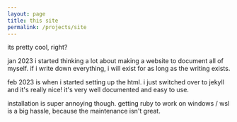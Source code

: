 ```yaml
---
layout: page
title: this site
permalink: /projects/site
---
```


its pretty cool, right? 

jan 2023 i started thinking a lot about making a website to document all of myself. if i write down everything, i will exist for as long as the writing exists. 

feb 2023 is when i started setting up the html. i just switched over to jekyll and it's really nice! it's very well documented and easy to use.

installation is super annoying though. getting ruby to work on windows / wsl is a big hassle, because the maintenance isn't great.
